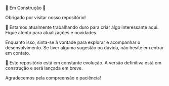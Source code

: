 🚧 Em Construção 🚧

Obrigado por visitar nosso repositório! 

🚀 Estamos atualmente trabalhando duro para criar algo interessante aqui. Fique atento para atualizações e novidades.

Enquanto isso, sinta-se à vontade para explorar e acompanhar o desenvolvimento. Se tiver alguma sugestão ou dúvida, não hesite em entrar em contato.

🔧 Este repositório está em constante evolução. A versão definitiva está em construção e será lançada em breve. 

Agradecemos pela compreensão e paciência!
<!--
**etolentino/etolentino** is a ✨ _special_ ✨ repository because its `README.md` (this file) appears on your GitHub profile.

Here are some ideas to get you started:

- 🔭 I’m currently working on ...
- 🌱 I’m currently learning ...
- 👯 I’m looking to collaborate on ...
- 🤔 I’m looking for help with ...
- 💬 Ask me about ...
- 📫 How to reach me: ...
- 😄 Pronouns: ...
- ⚡ Fun fact: ...
-->
